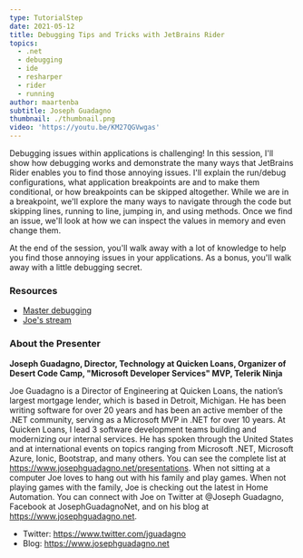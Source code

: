 ```yaml
---
type: TutorialStep
date: 2021-05-12
title: Debugging Tips and Tricks with JetBrains Rider
topics:
  - .net
  - debugging
  - ide
  - resharper
  - rider
  - running
author: maartenba
subtitle: Joseph Guadagno
thumbnail: ./thumbnail.png
video: 'https://youtu.be/KM27QGVwgas'
---
```


Debugging issues within applications is challenging! In this session, I'll show how debugging works and demonstrate the many ways that JetBrains Rider enables you to find those annoying issues. I'll explain the run/debug configurations, what application breakpoints are and to make them conditional, or how breakpoints can be skipped altogether. While we are in a breakpoint, we'll explore the many ways to navigate through the code but skipping lines, running to line, jumping in, and using methods. Once we find an issue, we'll look at how we can inspect the values in memory and even change them.

At the end of the session, you'll walk away with a lot of knowledge to help you find those annoying issues in your applications. As a bonus, you'll walk away with a little debugging secret.

### Resources

* [Master debugging](https://github.com/jguadagno/mastering-debugging)
* [Joe's stream](http://jjg.me/stream)

### About the Presenter

**Joseph Guadagno, Director, Technology at Quicken Loans, Organizer of Desert Code Camp, "Microsoft Developer Services" MVP, Telerik Ninja**

Joe Guadagno is a Director of Engineering at Quicken Loans, the nation’s largest mortgage lender, which is based in Detroit, Michigan. He has been writing software for over 20 years and has been an active member of the .NET community, serving as a Microsoft MVP in .NET for over 10 years. At Quicken Loans, I lead 3 software development teams building and modernizing our internal services. He has spoken through the United States and at international events on topics ranging from Microsoft .NET, Microsoft Azure, Ionic, Bootstrap, and many others. You can see the complete list at <https://www.josephguadagno.net/presentations>. When not sitting at a computer Joe loves to hang out with his family and play games. When not playing games with the family, Joe is checking out the latest in Home Automation. You can connect with Joe on Twitter at @Joseph Guadagno, Facebook at JosephGuadagnoNet, and on his blog at <https://www.josephguadagno.net>.

* Twitter: <https://www.twitter.com/jguadagno>
* Blog: <https://www.josephguadagno.net>
